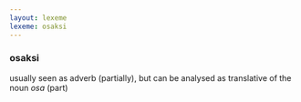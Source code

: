 ```yaml
---
layout: lexeme
lexeme: osaksi
---
```


###  osaksi 
usually seen as adverb (partially), but can be analysed as translative of the noun *osa* (part)

